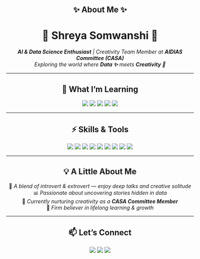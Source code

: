 <h2 align="center">✨ About Me ✨</h2>
<h1 align="center">🌸 Shreya Somwanshi 🌸</h1>

<p align="center">
  <i>
    <b>AI & Data Science Enthusiast</b> | Creativity Team Member at <b>AIDIAS Committee (CASA)</b> <br>
    Exploring the world where <b>Data ✨</b> meets <b>Creativity 🎨</b>
  </i>
</p>

---

<h2 align="center">🌱 What I’m Learning</h2>

<p align="center">
  <img src="https://img.shields.io/badge/Machine%20Learning-FF6F00?style=for-the-badge&logo=tensorflow&logoColor=white"/>
  <img src="https://img.shields.io/badge/Exploratory%20Data%20Analysis-4CAF50?style=for-the-badge&logo=plotly&logoColor=white"/>
  <img src="https://img.shields.io/badge/Predictive%20Modeling-3F51B5?style=for-the-badge&logo=scikit-learn&logoColor=white"/>
  <img src="https://img.shields.io/badge/Big%20Data-FF5722?style=for-the-badge&logo=apachehadoop&logoColor=white"/>
  <img src="https://img.shields.io/badge/Cloud%20Basics-00ACC1?style=for-the-badge&logo=googlecloud&logoColor=white"/>
</p>

---

<h2 align="center">⚡ Skills & Tools</h2>

<p align="center">
  <img src="https://img.shields.io/badge/Python-3776AB?style=for-the-badge&logo=python&logoColor=white"/>
  <img src="https://img.shields.io/badge/Java-ED8B00?style=for-the-badge&logo=java&logoColor=white"/>
  <img src="https://img.shields.io/badge/MySQL-4479A1?style=for-the-badge&logo=mysql&logoColor=white"/>
  <img src="https://img.shields.io/badge/Oracle-F80000?style=for-the-badge&logo=oracle&logoColor=white"/>
  <img src="https://img.shields.io/badge/Numpy-013243?style=for-the-badge&logo=numpy&logoColor=white"/>
  <img src="https://img.shields.io/badge/Pandas-150458?style=for-the-badge&logo=pandas&logoColor=white"/>
  <img src="https://img.shields.io/badge/Matplotlib-003B57?style=for-the-badge&logo=plotly&logoColor=white"/>
  <img src="https://img.shields.io/badge/Seaborn-4C6EF5?style=for-the-badge&logo=python&logoColor=white"/>
  <img src="https://img.shields.io/badge/Scikit--Learn-F7931E?style=for-the-badge&logo=scikit-learn&logoColor=white"/>
</p>

---

<h2 align="center">💡 A Little About Me</h2>

<p align="center">
  🌼 <i>A blend of introvert & extrovert — enjoy deep talks and creative solitude</i> <br>
  📊 <i>Passionate about uncovering stories hidden in data</i> <br>
  🎨 <i>Currently nurturing creativity as a <b>CASA Committee Member</b></i> <br>
  🌱 <i>Firm believer in lifelong learning & growth</i>
</p>

---

<h2 align="center">📫 Let’s Connect</h2>
<p align="center">
  <a href="https://github.com/yourusername"><img src="https://img.shields.io/badge/GitHub-100000?style=for-the-badge&logo=github&logoColor=white"/></a>
  <a href="https://www.linkedin.com/in/yourlinkedin"><img src="https://img.shields.io/badge/LinkedIn-0077B5?style=for-the-badge&logo=linkedin&logoColor=white"/></a>
  <a href="https://www.instagram.com/yourinstagram"><img src="https://img.shields.io/badge/Instagram-E4405F?style=for-the-badge&logo=instagram&logoColor=white"/></a>
</p>
